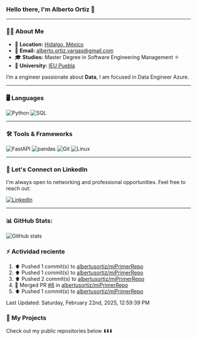

### **Hello there, I'm Alberto Ortiz 👋**

---

### 🧑‍💻 **About Me**

- 📍 **Location:** <a href="https://maps.app.goo.gl/cBXAzbS3ZV1pNnTt5" target="_blank">Hidalgo, México</a>
- 📧 **Email:** [alberto.ortiz.vargas@gmail.com](mailto:alberto.ortiz.vargas@gmail.com)
- 🎓 **Studies:** Master Degree in Software Engineering Management ⚛️
- 🏫 **University:** [IEU Puebla](https://ieu.edu.mx/) 



I’m a engineer passionate about **Data**, I am focused in Data Engineer Azure.

---

### 🖥️ **Languages**
![Python](https://img.shields.io/badge/Python-3776AB?style=for-the-badge&logo=python&logoColor=white)
![SQL](https://img.shields.io/badge/SQL-316192?style=for-the-badge&logo=postgresql&logoColor=white)

---

### 🛠️ **Tools & Frameworks**
![FastAPI](https://img.shields.io/badge/FastAPI-009688?style=for-the-badge&logo=fastapi&logoColor=white)
![pandas](https://img.shields.io/badge/pandas-150458?style=for-the-badge&logo=pandas&logoColor=white)
![Git](https://img.shields.io/badge/Git-F05032?style=for-the-badge&logo=git&logoColor=white)
![Linux](https://img.shields.io/badge/Linux-FCC624?style=for-the-badge&logo=linux&logoColor=black)

---

### 📇 Let's Connect on LinkedIn

I'm always open to networking and professional opportunities. Feel free to reach out:

[![LinkedIn](https://img.shields.io/badge/LinkedIn-0077B5?style=for-the-badge&logo=linkedin&logoColor=white)](https://www.linkedin.com/in/albertusortiz/)

---

### 📊 GitHub Stats:

![GitHub stats](https://readme-stats-git-dependabot-npmandyarne-eddee2-jsncars-projects.vercel.app/api?username=albertusortiz&show_icons=true&hide_rank=true&custom_title=JsNcAr&theme=radical)

### :zap: Actividad reciente
<!--RECENT_ACTIVITY:start-->
1. ⬆️ Pushed 1 commit(s) to [albertusortiz/miPrimerRepo](https://github.com/albertusortiz/miPrimerRepo)<br>
2. ⬆️ Pushed 1 commit(s) to [albertusortiz/miPrimerRepo](https://github.com/albertusortiz/miPrimerRepo)<br>
3. ⬆️ Pushed 2 commit(s) to [albertusortiz/miPrimerRepo](https://github.com/albertusortiz/miPrimerRepo)<br>
4. 🎉 Merged PR [#8](https://github.com/albertusortiz/miPrimerRepo/pull/8) in [albertusortiz/miPrimerRepo](https://github.com/albertusortiz/miPrimerRepo)<br>
5. ⬆️ Pushed 1 commit(s) to [albertusortiz/miPrimerRepo](https://github.com/albertusortiz/miPrimerRepo)<br>
<!--RECENT_ACTIVITY:end-->
<!--RECENT_ACTIVITY:last_update-->
Last Updated: Saturday, February 22nd, 2025, 12:59:39 PM
<!--RECENT_ACTIVITY:last_update_end-->


### 📂 My Projects

Check out my public repositories below ⬇️⬇️⬇️
